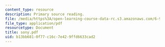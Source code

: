 ```yaml
---
content_type: resource
description: Primary source reading.
file: /media/https%3A/open-learning-course-data-rc.s3.amazonaws.com/6-912-introduction-to-copyright-law-january-iap-2006/b13bb6810f77c16c7e429ffd6633cad2_sony.pdf
file_type: application/pdf
resourcetype: Document
title: sony.pdf
uid: b13bb681-0f77-c16c-7e42-9ffd6633cad2
---
```

